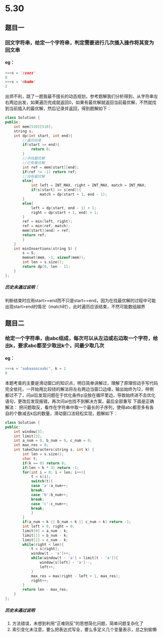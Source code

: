 # 5.30
## 题目一
### 回文字符串，给定一个字符串，判定需要进行几次插入操作将其变为回文串
#### eg：
```C++
>>>s = 'zzazz'
0
>>>s = 'mbadm'
2
```
出师不利，跳了一题我最不擅长的动态规划，参考题解我们分析得到，从字符串左右两边出发，如果遍历完成就返回0，如果有最优解就返回当前最优解，不然就找到当前插入的最优解，然后记录并返回，得到题解如下：
```c++
class Solution {
public:
	int mem[510][510];
	string s;
	int dp(int start, int end){
		//遍历结束
		if(start >= end){
			return 0;
		}
		//寻找最优解
		//已有最优解
		int ref = mem[start][end];
		if(ref != -1) return ref;
		//没有最优解
		else{
			int left = INT_MAX, right = INT_MAX, match = INT_MAX;
			if(s[start] == s[end]){
				match = dp(start + 1, end - 1);
		}
		else{
			left = dp(start, end - 1) + 1;
			right = dp(start + 1, end) + 1;
		}
		ref = min(left, right);
		ref = min(ref, match);
		mem[start][end] = ref;
		return ref;
		}
	}
	int minInsertions(string S) {
		s = S;
		memset(mem, -1, sizeof(mem));
		int len = s.size();
		return dp(0, len - 1);
	}
};
```
#####  历史未通过说明：
判断结束时应用start>=end而不只是start==end，因为在找最优解的过程中可能出现start>end的情况（match时），此时遍历应该结束，不然可能数组越界

## 题目二
### 给定一个字符串，由abc组成，每次可以从左边或右边取一个字符，给出k，要求abc都至少取出k个，问最少取几次
#### eg：
```c++
>>>s = "aabaaaacaabc", k = 2
8
```
本题考查的主要是滑动窗口的知识点，明日简单讲解过，理解了原理但动手写代码完全依托，一开始用比较绕的解法将左右两边当窗口边缘，输出始终为12，样例都过不了，问ai后发现问题在于优化条件p没放在循环里边，导致始终进不去优化语句，更改后发现报错，再次问ai也找不到解决方案，最后全部重写
下面是正确解法：
把问题取反，看作在字符串中取一个最长的子序列，使得abc都至多有各自的个数减去k后的数量，滑动窗口法轻松实现，题解如下：
```c++
class Solution {
public:
	int window[3];
	int limit[3];
	int a_num = 0, b_num = 0, c_num = 0;
	int max_res = 0;
	int takeCharacters(string s, int k) {
		int len = s.size();
		char t;
		if(k == 0) return 0;
		if(len < k * 3) return -1;
		for(int i = 0; i < len; i++){
			t = s[i];
			switch(t){
			case 'a':a_num++;
			break;
			case 'b':b_num++;
			break;
			case 'c':c_num++;
			break;
			}
		}
		if(a_num < k || b_num < k || c_num < k) return -1;
		int left = 0, right = 0;
		limit[0] = a_num - k;
		limit[1] = b_num - k;
		limit[2] = c_num - k;
		while(right < len){
			t = s[right];
			window[t - 'a']++;
			while(window[t - 'a'] > limit[t - 'a']){
				window[s[left] - 'a']--;
				left++;
			}
			max_res = max(right - left + 1, max_res);
			right++;
		}
		return len - max_res;
	}
};
```
##### 历史未通过说明
1. 方法错误，未想到利用“正难则反”的思想简化问题，简单问题复杂化了
2. 索引变化未注意，要么把表达式写全，要么多定义几个变量表示，总之别偷懒
<!--stackedit_data:
eyJoaXN0b3J5IjpbMTgyMTgwNjI5MCwzMzc0MjMwMDFdfQ==
-->